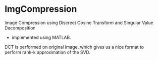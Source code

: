 # ImgCompression
Image Compression using Discreet Cosine Transform and Singular Value Decomposition 
  - implemented using MATLAB.

DCT is performed on original image, which gives us a nice format to perform rank-k approximation of the SVD.
